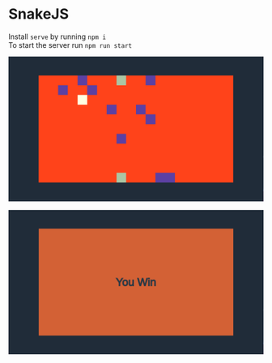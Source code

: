 # SnakeJS

Install `serve` by running `npm i`  
To start the server run `npm run start`

![woops, cant load image](./public/screen.png)

![woops, cant load image](./public/win.png)
